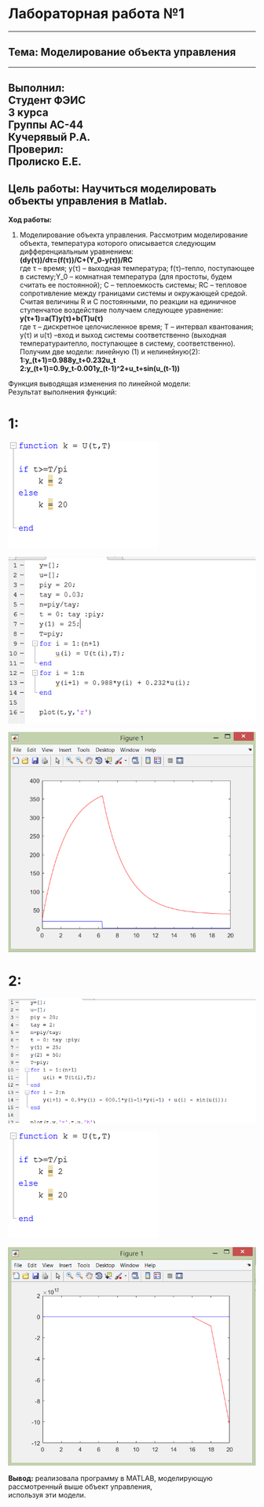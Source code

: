# Лабораторная работа №1 
----------
## Тема: Моделирование объекта управления
----------
 **Выполнил:<br>**
 **Студент ФЭИС<br>**
 **3 курса<br>**
 **Группы АС-44<br>**
 **Кучерявый Р.А.<br>**
 **Проверил:<br>**
 **Пролиско Е.Е.<br>**
----------
 **Цель работы:**
 Нaучиться моделировать объекты управления в Matlab.
----------
 **Ход работы:**
 1.	Моделирование объекта управления.
Рассмотрим моделирование объекта, температура которого описывается следующим дифференциальным уравнением:<br>
**(dy(τ))/dτ=(f(τ))/C+(Y_0-y(τ))/RC<br>**
где τ – время; y(τ) – выходная температура; f(τ)–тепло, поступающее в систему;Y_0 – комнатная температура (для простоты, 
будем считать ее постоянной); C – теплоемкость системы; RC – тепловое сопротивление между границами системы и окружающей средой. Считая величины R и C постоянными, по реакции на единичное ступенчатое воздействие получаем следующее уравнение:<br>
**y(τ+1)=a(T)y(τ)+b(T)u(τ)<br>**
где τ – дискретное целочисленное время; T – интервал квантования; y(τ)  и u(τ) –вход и выход системы соответственно (выходная температураитепло, поступающее в систему, соответственно).
Получим две модели: линейную (1) и нелинейную(2):<br>
**1:y_(t+1)=0.988y_t+0.232u_t<br>**
**2:y_(t+1)=0.9y_t-0.001y_(t-1)^2+u_t+sin⁡(u_(t-1))<br>**

Функция выводящая изменения по линейной модели:<br>
Результат выполнения функций:<br>

# 1:<br>

![](skr1.png)<br>

![](skr2.png)<br>

![](skr3.png)<br>

# 2:<br>

![](skr4.png)<br>

![](skr5.png)<br>

![](skr6.png)<br>

**Вывод:** реализовала программу в MATLAB, моделирующую рассмотренный выше объект управления,<br>
 используя эти модели.<br>
